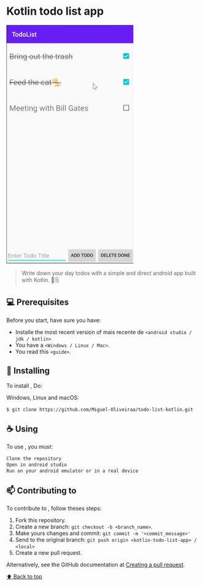 # Kotlin todo list app

<!---Esses são exemplos. Veja https://shields.io para outras pessoas ou para personalizar este conjunto de escudos. Você pode querer incluir dependências, status do projeto e informações de licença aqui--->

<img src="example-image.png" alt="exemplo imagem">

> Write down your day todos with a simple and direct android app built with Kotlin. 📱🗒️

## 💻 Prerequisites

Before you start, have sure you have:
<!---Estes são apenas requisitos de exemplo. Adicionar, duplicar ou remover conforme necessário--->
* Installe the most recent version of mais recente de `<android studio / jdk / kotlin>`
* You have a `<Windows / Linux / Mac>`.
* You read this `<guide>`.

## 🚀 Installing <kotlin-todo-list-app>

To install <kotlin-todo-list-app>, Do:

Windows, Linux and macOS:
```
$ git clone https://github.com/Miguel-Oliveiraa/todo-list-kotlin.git
```


## ☕ Using <kotlin-todo-list-app>

To use <kotlin-todo-list-app>, you must:

```
Clone the repository
Open in android studio
Run on your android emulator or in a real device
```

## 📫 Contributing to <kotlin-todo-list-app>
<!---Se o seu README for longo ou se você tiver algum processo ou etapas específicas que deseja que os contribuidores sigam, considere a criação de um arquivo CONTRIBUTING.md separado--->
To contribute to <kotlin-todo-list-app>, follow theses steps:

1. Fork this repository.
2. Create a new branch: `git checkout -b <branch_name>`.
3. Make yours changes and commit: `git commit -m '<commit_message>'`
4. Send to the original branch: `git push origin <kotlin-todo-list-app> / <local>`
5. Create a new pull request.

Alternatively, see the GitHub documentation at [Creating a pull request](https://help.github.com/en/github/collaborating-with-issues-and-pull-requests/creating-a-pull-request).

[⬆ Back to top](#kotlin-todo-list-app)<br>
